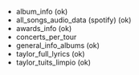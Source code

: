 - album_info (ok)
- all_songs_audio_data (spotify) (ok)
- awards_info (ok)
- concerts_per_tour
- general_info_albums (ok)
- taylor_full_lyrics (ok)
- taylor_tuits_limpio (ok)